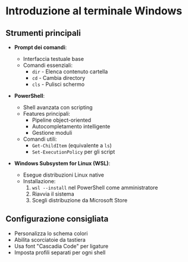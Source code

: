 # Introduzione al terminale Windows

## Strumenti principali
- **Prompt dei comandi**:
  - Interfaccia testuale base
  - Comandi essenziali:
    - `dir` - Elenca contenuto cartella
    - `cd` - Cambia directory
    - `cls` - Pulisci schermo

- **PowerShell**:
  - Shell avanzata con scripting
  - Features principali:
    - Pipeline object-oriented
    - Autocompletamento intelligente
    - Gestione moduli
  - Comandi utili:
    - `Get-ChildItem` (equivalente a `ls`)
    - `Set-ExecutionPolicy` per gli script

- **Windows Subsystem for Linux (WSL)**:
  - Esegue distribuzioni Linux native
  - Installazione:
    1. `wsl --install` nel PowerShell come amministratore
    2. Riavvia il sistema
    3. Scegli distribuzione da Microsoft Store

## Configurazione consigliata
- Personalizza lo schema colori
- Abilita scorciatoie da tastiera
- Usa font "Cascadia Code" per ligature
- Imposta profili separati per ogni shell